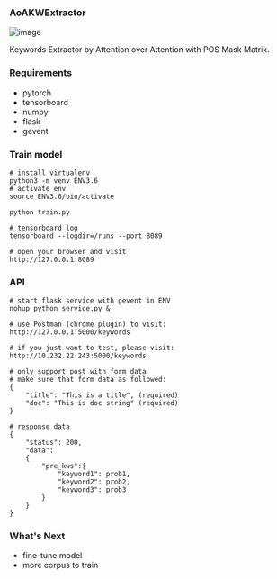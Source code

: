 ### AoAKWExtractor

![image](https://raw.githubusercontent.com/KillersDeath/AoAKeywork/master/sample.png?token=AI3vVhIR8aYszzBKpZyZ-uFipfjmi4_dks5bIkQswA%3D%3D)

Keywords Extractor by Attention over Attention with POS Mask Matrix.

### Requirements
+ pytorch
+ tensorboard
+ numpy
+ flask
+ gevent

### Train model
```
# install virtualenv
python3 -m venv ENV3.6
# activate env
source ENV3.6/bin/activate

python train.py

# tensorboard log
tensorboard --logdir=/runs --port 8089

# open your browser and visit
http://127.0.0.1:8089
```

### API
```
# start flask service with gevent in ENV
nohup python service.py &

# use Postman (chrome plugin) to visit:
http://127.0.0.1:5000/keywords

# if you just want to test, please visit:
http://10.232.22.243:5000/keywords

# only support post with form data
# make sure that form data as followed:
{
    "title": "This is a title", (required)
    "doc": "This is doc string" (required)
}

# response data
{
    "status": 200,
    "data":
    {
        "pre_kws":{
            "keyword1": prob1,
            "keyword2": prob2,
            "keyword3": prob3
        }
    }
}
```
### What's Next
+ fine-tune model
+ more corpus to train


